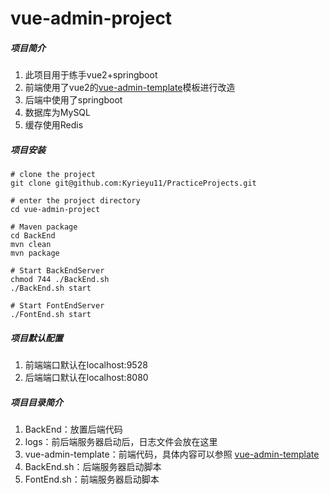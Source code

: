 # vue-admin-project

##### 项目简介

1. 此项目用于练手vue2+springboot
2. 前端使用了vue2的[vue-admin-template](https://github.com/PanJiaChen/vue-admin-template)模板进行改造
3. 后端中使用了springboot
4. 数据库为MySQL
5. 缓存使用Redis

##### 项目安装

```
# clone the project
git clone git@github.com:Kyrieyu11/PracticeProjects.git

# enter the project directory
cd vue-admin-project

# Maven package
cd BackEnd
mvn clean
mvn package

# Start BackEndServer
chmod 744 ./BackEnd.sh
./BackEnd.sh start

# Start FontEndServer
./FontEnd.sh start
```

##### 项目默认配置

1. 前端端口默认在localhost:9528
2. 后端端口默认在localhost:8080

##### 项目目录简介

1. BackEnd：放置后端代码
2. logs：前后端服务器启动后，日志文件会放在这里
3. vue-admin-template：前端代码，具体内容可以参照 [vue-admin-template](https://github.com/PanJiaChen/vue-admin-template)
4. BackEnd.sh：后端服务器启动脚本
5. FontEnd.sh：前端服务器启动脚本
